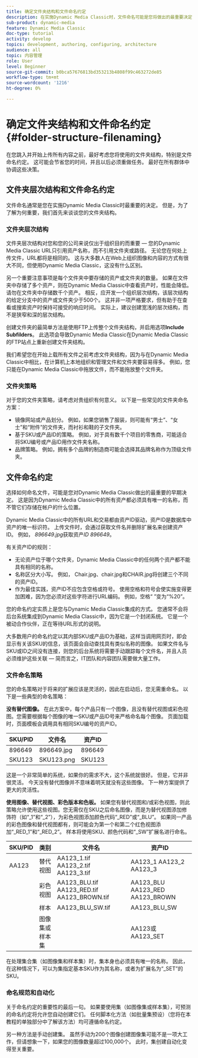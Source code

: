 ```yaml
---
title: 确定文件夹结构和文件命名约定
description: 在实施Dynamic Media Classic时，文件命名可能是您将做出的最重要决定。 文件夹结构同样重要。 了解为什么对文件夹结构和文件名采取如此重要且可能的方法。
sub-product: dynamic-media
feature: Dynamic Media Classic
doc-type: tutorial
activity: develop
topics: development, authoring, configuring, architecture
audience: all
topic: 内容管理
role: User
level: Beginner
source-git-commit: b0bca57676813bd353213b4808f99c463272de85
workflow-type: tm+mt
source-wordcount: '1216'
ht-degree: 0%

---
```



# 确定文件夹结构和文件命名约定 {#folder-structure-filenaming}

在您跳入并开始上传所有内容之前，最好考虑您将使用的文件夹结构，特别是文件命名约定。 这可能会节省您的时间，并且以后必须重做任务。 最好在所有群体中协调这些决策。

## 文件夹层次结构和文件命名约定

文件命名通常是您在实施Dynamic Media Classic时最重要的决定。 但是，为了了解为何重要，我们首先来谈谈您的文件夹结构。

### 文件夹层次结构

文件夹层次结构对您和您的公司来说仅出于组织目的而重要 — 您的Dynamic Media Classic URL只引用资产名称，而不引用文件夹或路径。 无论您在何处上传文件，URL都将是相同的。 这与大多数人在Web上组织图像和内容的方式有很大不同，但使用Dynamic Media Classic，这没有什么区别。

另一个重要注意事项是每个文件夹中要存储的资产或文件夹的数量。 如果在文件夹中存储了多个资产，则在Dynamic Media Classic中查看资产时，性能会降低。 请勿在文件夹中存储数千个资产。 相反，应开发一个组织层次结构，该层次结构的给定分支中的资产或文件夹少于500个。 这并非一项严格要求，但有助于在查看或搜索资产时保持可接受的响应时间。 实际上，建议创建宽浅的层次结构，而不是狭窄和深的层次结构。

创建文件夹的最简单方法是使用FTP上传整个文件夹结构，并启用选项&#x200B;**Include Subfilders**。 此选项会导致Dynamic Media Classic在Dynamic Media Classic的FTP站点上重新创建文件夹结构。

我们希望您在开始上载所有文件之前考虑文件夹结构，因为与在Dynamic Media Classic中相比，在计算机上本地组织和管理文件和文件夹要容易得多。 例如，您只能在Dynamic Media Classic中拖放文件，而不能拖放整个文件夹。

### 文件夹策略

对于您的文件夹策略，请考虑对贵组织有何意义。 以下是一些常见的文件夹命名方案：

- 镜像网站或产品划分。 例如，如果您销售了服装，则可能有“男士”、“女士”和“附件”的文件夹，而衬衫和鞋的子文件夹。
- 基于SKU或产品ID的策略。 例如，对于具有数千个项目的零售商，可能适合将SKU编号或产品ID用作文件夹名称。
- 品牌策略。 例如，拥有多个品牌的制造商可能会选择其品牌名称作为顶级文件夹。

## 文件命名约定

选择如何命名文件，可能是您对Dynamic Media Classic做出的最重要的早期决定。 这是因为Dynamic Media Classic中的所有资产都必须具有唯一的名称，而不管它们存储在帐户的什么位置。

Dynamic Media Classic中的所有URL和交易都由资产ID驱动，资产ID是数据库中资产的唯一标识符。 上传文件时，会通过获取文件名并删除扩展名来创建资产ID。 例如， _896649.jpg_&#x200B;获取资产&#x200B;_ID 896649_。

有关资产ID的规则：

- 无论资产位于哪个文件夹，Dynamic Media Classic中的任何两个资产都不能具有相同的名称。
- 名称区分大小写。 例如， Chair.jpg、chair.jpg和CHAIR.jpg将创建三个不同的资产ID。
- 作为最佳实践，资产ID不应包含空格或符号。 使用空格和符号会使实施变得更加困难，因为您必须对这些字符进行URL编码。 例如，空格“ ”变为“%20”。

您的命名约定实质上是您与Dynamic Media Classic集成的方式。 您通常不会将后台系统集成到Dynamic Media Classic中，因为它是一个封闭系统。 它是一个被动合作伙伴，正在等待URL形式的说明。

大多数用户的命名约定以其内部SKU或产品ID为基础，这样当调用网页时，即会显示有关该SKU的信息，该页面会自动查找具有类似名称的图像。 如果文件名与SKU或ID之间没有连接，则您的后台系统将需要手动跟踪每个文件名，并且人员必须维护这些关联 — 简而言之，IT团队和内容团队需要做大量工作。

### 文件命名策略

您的命名策略对于将来的扩展应该是灵活的，因此在启动后，您无需重命名。 以下是一些典型的命名策略：

**没有替代图像。** 在此方案中，每个产品只有一个图像，且没有替代视图或彩色视图。您需要根据每个图像的唯一SKU或产品ID号来严格命名每个图像。 页面加载时，页面模板会调用具有相同SKU编号的资产ID。

| SKU/PID | 文件名 | 资产ID |
| ------- | ---------- | -------- |
| 896649 | 896649.jpg | 896649 |
| SKU123 | SKU123.png | SKU123 |

这是一个非常简单的系统，如果你的需求不大，这个系统就很好。 但是，它并非很灵活。 今天没有替代图像并不意味着明天就没有这些图像。 下一种方案提供了更大的灵活性。

**使用图像、替代视图、彩色版本和色板。** 如果您有替代视图和/或彩色视图，则此策略允许使用这些视图。您无需仅在SKU之后命名图像，而是为替代视图添加修饰符（如“_1”和“_2”），为彩色视图添加颜色代码“_RED”或“_BLU”。 如果同一产品的彩色图像和替代视图都有，则可能会为第一个和第二个红色视图添加“_RED_1”和“_RED_2”。 样本将使用SKU、颜色代码和“_SW”扩展名进行命名。

| SKU/PID | 类别 | 文件名 | 资产ID |
| ------- | ----------------------- | ------------------------------------------- | ------------------------------- |
| AA123 | 替代视图 | AA123_1.tif AA123_2.tif AA123_3.tif | AA123_1 AA123_2 AA123_3 |
|  | 彩色视图 | AA123_BLU.tif AA123_RED.tif AA123_BROWN.tif | AA123_BLU AA123_RED AA123_BROWN |
|  | 样本 | AA123_BLU_SW.tif | AA123_BLU_SW |
|  | 图像集或样本集 |  | AA123或AA123_SET | — |

在处理集合集（如图像集和样本集）时，集本身也必须具有唯一的名称。 因此，在这种情况下，可以为集指定基本SKU作为其名称，或者为扩展名为“_SET”的SKU。

### 命名规范和自动化

关于命名约定的重要性的最后一句。 如果要使用集（如图像集或样本集），可预测的命名约定将允许您自动创建它们。 任何脚本化方法（如批量集预设）（您将在本教程的单独部分中了解该方法）均可遵循命名约定。

另一种方法是手动创建集。 虽然手动为200个图像创建图像集可能不是一项大工作，但请想象一下，如果您的图像数量超过100,000个。 此时，集创建自动化变得至关重要。
